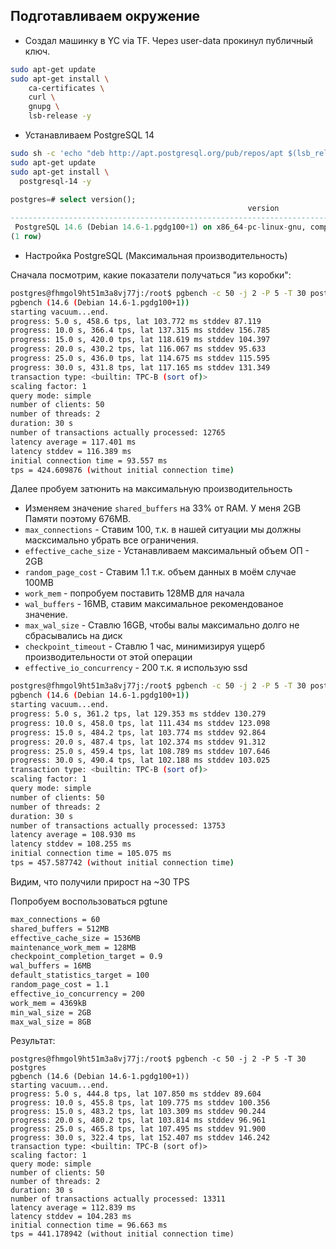 
## Подготавливаем окружение
- Создал машинку в YC via TF. Через user-data прокинул публичный ключ.
```bash
sudo apt-get update
sudo apt-get install \
    ca-certificates \
    curl \
    gnupg \
    lsb-release -y
```


- Устанавливаем PostgreSQL 14
```bash
sudo sh -c 'echo "deb http://apt.postgresql.org/pub/repos/apt $(lsb_release -cs)-pgdg main" > /etc/apt/sources.list.d/pgdg.list' && wget --quiet -O - https://www.postgresql.org/media/keys/ACCC4CF8.asc | sudo apt-key add -
sudo apt-get update
sudo apt-get install \
  postgresql-14 -y
```
```SQL
postgres=# select version();
                                                     version
------------------------------------------------------------------------------------------------------------------
 PostgreSQL 14.6 (Debian 14.6-1.pgdg100+1) on x86_64-pc-linux-gnu, compiled by gcc (Debian 8.3.0-6) 8.3.0, 64-bit
(1 row)
```

- Настройка PostgreSQL (Максимальная производительность)

Сначала посмотрим, какие показатели получаться "из коробки":
```bash
postgres@fhmgol9ht51m3a8vj77j:/root$ pgbench -c 50 -j 2 -P 5 -T 30 postgres
pgbench (14.6 (Debian 14.6-1.pgdg100+1))
starting vacuum...end.
progress: 5.0 s, 458.6 tps, lat 103.772 ms stddev 87.119
progress: 10.0 s, 366.4 tps, lat 137.315 ms stddev 156.785
progress: 15.0 s, 420.0 tps, lat 118.619 ms stddev 104.397
progress: 20.0 s, 430.2 tps, lat 116.067 ms stddev 95.633
progress: 25.0 s, 436.0 tps, lat 114.675 ms stddev 115.595
progress: 30.0 s, 431.8 tps, lat 117.165 ms stddev 131.349
transaction type: <builtin: TPC-B (sort of)>
scaling factor: 1
query mode: simple
number of clients: 50
number of threads: 2
duration: 30 s
number of transactions actually processed: 12765
latency average = 117.401 ms
latency stddev = 116.389 ms
initial connection time = 93.557 ms
tps = 424.609876 (without initial connection time)

```

Далее пробуем затюнить на максимальную производительность

- Изменяем значение `shared_buffers` на 33% от RAM. У меня 2GB Памяти поэтому 676MB.
- `max_connections` - Ставим 100, т.к. в нашей ситуации мы должны масксимально убрать все ограничения.
- `effective_cache_size` - Устанавливаем максимальный объем ОП -  2GB
- `random_page_cost` - Ставим 1.1 т.к. объем данных в моём случае 100MB
- `work_mem` - попробуем поставить 128MB для начала
- `wal_buffers` - 16MB, ставим максимальное рекомендованое значение.
- `max_wal_size` - Ставлю 16GB, чтобы валы максимально долго не сбрасывались на диск
- `checkpoint_timeout` - Ставлю 1 час, минимизируя ущерб производительности от этой операции
- `effective_io_concurrency` - 200 т.к. я использую ssd

```bash
postgres@fhmgol9ht51m3a8vj77j:/root$ pgbench -c 50 -j 2 -P 5 -T 30 postgres
pgbench (14.6 (Debian 14.6-1.pgdg100+1))
starting vacuum...end.
progress: 5.0 s, 361.2 tps, lat 129.353 ms stddev 130.279
progress: 10.0 s, 458.0 tps, lat 111.434 ms stddev 123.098
progress: 15.0 s, 484.2 tps, lat 103.774 ms stddev 92.864
progress: 20.0 s, 487.4 tps, lat 102.374 ms stddev 91.312
progress: 25.0 s, 459.4 tps, lat 108.789 ms stddev 107.646
progress: 30.0 s, 490.4 tps, lat 102.188 ms stddev 103.025
transaction type: <builtin: TPC-B (sort of)>
scaling factor: 1
query mode: simple
number of clients: 50
number of threads: 2
duration: 30 s
number of transactions actually processed: 13753
latency average = 108.930 ms
latency stddev = 108.255 ms
initial connection time = 105.075 ms
tps = 457.587742 (without initial connection time)

```
Видим, что получили прирост на ~30 TPS

Попробуем воспользоваться pgtune
```bash
max_connections = 60
shared_buffers = 512MB
effective_cache_size = 1536MB
maintenance_work_mem = 128MB
checkpoint_completion_target = 0.9
wal_buffers = 16MB
default_statistics_target = 100
random_page_cost = 1.1
effective_io_concurrency = 200
work_mem = 4369kB
min_wal_size = 2GB
max_wal_size = 8GB
```
Результат:
```
postgres@fhmgol9ht51m3a8vj77j:/root$ pgbench -c 50 -j 2 -P 5 -T 30 postgres
pgbench (14.6 (Debian 14.6-1.pgdg100+1))
starting vacuum...end.
progress: 5.0 s, 444.8 tps, lat 107.850 ms stddev 89.604
progress: 10.0 s, 455.8 tps, lat 109.775 ms stddev 100.356
progress: 15.0 s, 483.2 tps, lat 103.309 ms stddev 90.244
progress: 20.0 s, 480.2 tps, lat 103.814 ms stddev 96.961
progress: 25.0 s, 465.8 tps, lat 107.495 ms stddev 91.900
progress: 30.0 s, 322.4 tps, lat 152.407 ms stddev 146.242
transaction type: <builtin: TPC-B (sort of)>
scaling factor: 1
query mode: simple
number of clients: 50
number of threads: 2
duration: 30 s
number of transactions actually processed: 13311
latency average = 112.839 ms
latency stddev = 104.283 ms
initial connection time = 96.663 ms
tps = 441.178942 (without initial connection time)
```
